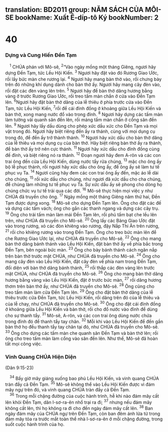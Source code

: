 translation: BD2011
group: NĂM SÁCH CỦA MÔI-SE
bookName: Xuất Ê-díp-tô Ký 
bookNumber: 2
-------

<div class="title"><h1>40</h1><h3>Dựng và Cung Hiến Ðền Tạm</h3></div>
<span class="verse xu_40_1"> <sup>1</sup> CHÚA phán với Mô-sê, </span>
<span class="verse xu_40_2"><sup>2</sup>“Vào ngày mồng một tháng Giêng, ngươi hãy dựng Ðền Tạm, tức Lều Hội Kiến. </span>
<span class="verse xu_40_3"><sup>3</sup> Ngươi hãy đặt vào đó Rương Giao Ước, rồi lấy bức màn che rương lại. </span>
<span class="verse xu_40_4"><sup>4</sup> Ngươi hãy mang bàn thờ vào, rồi chưng bày trên đó những khí dụng dành cho bàn thờ ấy. Ngươi hãy mang cây đèn vào, rồi đặt các đèn vàng lên trên. </span>
<span class="verse xu_40_5"><sup>5</sup> Ngươi hãy để bàn thờ dâng hương bằng vàng ở trước Rương Giao Ước, rồi treo tấm màn chắn ở cửa vào Ðền Tạm lên. </span>
<span class="verse xu_40_6"><sup>6</sup>Ngươi hãy đặt bàn thờ dâng của lễ thiêu ở phía trước cửa vào Ðền Tạm, tức Lều Hội Kiến, </span>
<span class="verse xu_40_7"><sup>7</sup>rồi để cái đỉnh đồng ở khoảng giữa Lều Hội Kiến và bàn thờ, xong mang nước đổ vào trong đỉnh. </span>
<span class="verse xu_40_8"><sup>8</sup> Ngươi hãy dựng các tấm màn làm tường vải quanh sân đền lên, rồi máng tấm màn chắn ở cổng sân đền lên. </span>
<span class="verse xu_40_9"><sup>9</sup> Ngươi hãy lấy dầu dùng cho phép xức dầu xức cho Ðền Tạm và mọi vật trong đó. Ngươi hãy biệt riêng đền ấy ra thánh, cùng với mọi dụng cụ trong đó, để đền ấy trở thành thánh. </span>
<span class="verse xu_40_10"><sup>10</sup> Ngươi hãy xức dầu cho bàn thờ dâng của lễ thiêu và mọi dụng cụ của bàn thờ. Hãy biệt riêng bàn thờ ấy ra thánh, để bàn thờ ấy trở nên cực thánh. </span>
<span class="verse xu_40_11"><sup>11</sup> Ngươi hãy xức dầu cho đỉnh đồng cùng đế đỉnh, và biệt riêng nó ra thánh. </span>
<span class="verse xu_40_12"><sup>12</sup> Ðoạn ngươi hãy đem A-rôn và các con trai ông đến cửa Lều Hội Kiến, dùng nước tẩy rửa chúng, </span>
<span class="verse xu_40_13"><sup>13</sup> mặc cho ông ấy bộ lễ phục thánh, rồi ngươi hãy xức dầu cho ông ấy, để ông ấy sẽ làm tư tế phục vụ Ta. </span>
<span class="verse xu_40_14"><sup>14</sup> Ngươi cũng hãy đem các con trai ông ấy đến, mặc áo lễ dài cho chúng, </span>
<span class="verse xu_40_15"><sup>15</sup> rồi xức dầu cho chúng, như ngươi đã xức dầu cho cha chúng, để chúng làm những tư tế phục vụ Ta. Sự xức dầu ấy sẽ phong cho dòng họ chúng chức vụ tư tế trải qua các đời. </span>
<span class="verse xu_40_16"><sup>16</sup> Mô-sê thực hiện mọi việc y như CHÚA đã truyền cho ông. </span>
<span class="verse xu_40_17"><sup>17</sup> Ngày mồng một tháng Giêng năm thứ hai, Ðền Tạm được dựng xong. </span>
<span class="verse xu_40_18"><sup>18</sup> Mô-sê cho dựng Ðền Tạm lên. Ông cho đặt các đế và dựng các tấm vách; ông cho gắn các thanh ngang và dựng các cây trụ. </span>
<span class="verse xu_40_19"><sup>19</sup> Ông cho trải tấm màn làm mái Ðền Tạm lên, rồi phủ tấm bạt che lều lên trên, như CHÚA đã truyền cho Mô-sê. </span>
<span class="verse xu_40_20"><sup>20</sup> Ông lấy các Bảng Giao Ước đặt vào trong rương, xỏ các đòn khiêng vào rương, đậy Nắp Thi Ân trên rương, </span>
<span class="verse xu_40_21"><sup>21</sup> rồi cho khiêng rương vào trong Ðền Tạm. Ông cho treo bức màn lên để che Rương Giao Ước lại, như CHÚA đã truyền cho Mô-sê. </span>
<span class="verse xu_40_22"><sup>22</sup> Ông cho mang bàn thờ dâng bánh thánh vào Lều Hội Kiến, đặt bàn thờ ấy về phía bắc trong Ðền Tạm, bên ngoài bức màn. </span>
<span class="verse xu_40_23"><sup>23</sup> Ông cho bày bánh thánh cách ngăn nắp trên bàn thờ trước mặt CHÚA, như CHÚA đã truyền cho Mô-sê. </span>
<span class="verse xu_40_24"><sup>24</sup> Ông cho mang cây đèn vào Lều Hội Kiến, đặt cây đèn về phía nam trong Ðền Tạm, đối diện với bàn thờ dâng bánh thánh, </span>
<span class="verse xu_40_25"><sup>25</sup> rồi thắp các đèn vàng lên trước mặt CHÚA, như CHÚA đã truyền cho Mô-sê. </span>
<span class="verse xu_40_26"><sup>26</sup> Ông cho mang bàn thờ dâng hương bằng vàng vào Lều Hội Kiến, đặt ở trước bức màn, </span>
<span class="verse xu_40_27"><sup>27</sup> rồi dâng hương thơm trên bàn thờ ấy, như CHÚA đã truyền cho Mô-sê. </span>
<span class="verse xu_40_28"><sup>28</sup> Ông cũng cho treo tấm màn làm cửa Ðền Tạm lên. </span>
<span class="verse xu_40_29"><sup>29</sup> Ông cho đặt bàn thờ dâng của lễ thiêu trước cửa Ðền Tạm, tức Lều Hội Kiến, rồi dâng trên đó của lễ thiêu và của lễ chay, như CHÚA đã truyền cho Mô-sê. </span>
<span class="verse xu_40_30"><sup>30</sup> Ông cho đặt cái đỉnh đồng ở khoảng giữa Lều Hội Kiến và bàn thờ, rồi cho đổ nước vào đỉnh để dùng cho sự thanh tẩy. </span>
<span class="verse xu_40_31"><sup>31</sup> Mô-sê, A-rôn, và các con trai ông dùng nước chứa trong đỉnh đó để thanh tẩy tay chân. </span>
<span class="verse xu_40_32"><sup>32</sup> Mỗi khi vào Lều Hội Kiến để đến gần bàn thờ họ đều thanh tẩy tay chân tại đó, như CHÚA đã truyền cho Mô-sê. </span>
<span class="verse xu_40_33"><sup>33</sup> Ông cho dựng các tấm màn che quanh sân Ðền Tạm và bàn thờ lên; rồi ông cho treo tấm màn làm cổng vào sân đền lên. Như thế, Mô-sê đã hoàn tất mọi công việc.<br/></span>
<div class="title"><h3>Vinh Quang CHÚA Hiện Diện</h3><p>(Dân 9:15-23)</p></div>
<span class="verse xu_40_34"> <sup>34</sup> Bấy giờ mây giáng xuống bao phủ Lều Hội Kiến, và vinh quang CHÚA tràn đầy cả Ðền Tạm. </span>
<span class="verse xu_40_35"><sup>35</sup> Mô-sê không thể vào Lều Hội Kiến được vì đám mây ngự trên đó, và vinh quang CHÚA tràn đầy cả Ðền Tạm.<br/></span>
<span class="verse xu_40_36"> <sup>36</sup> Trong mỗi chặng đường của cuộc hành trình, hễ khi nào đám mây cất lên khỏi Ðền Tạm, dân I-sơ-ra-ên nhổ trại ra đi; </span>
<span class="verse xu_40_37"><sup>37</sup> nhưng nếu đám mây không cất lên, thì họ không ra đi cho đến ngày đám mây cất lên. </span>
<span class="verse xu_40_38"><sup>38</sup> Ban ngày đám mây của CHÚA ngự trên Ðền Tạm, còn ban đêm ánh lửa từ trong đám mây tỏa ra trước mắt toàn thể nhà I-sơ-ra-ên ở mỗi chặng đường, trong suốt cuộc hành trình của họ. <br/></span>
